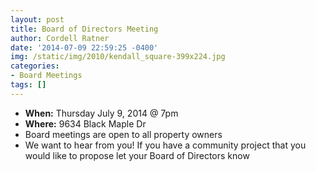 ```yaml
---
layout: post
title: Board of Directors Meeting
author: Cordell Ratner
date: '2014-07-09 22:59:25 -0400'
img: /static/img/2010/kendall_square-399x224.jpg
categories:
- Board Meetings
tags: []
---
```

* **When:** Thursday July 9, 2014 @ 7pm
* **Where:** 9634 Black Maple Dr
* Board meetings are open to all property owners
* We want to hear from you! If you have a community project that you would like to propose let your Board of Directors know



